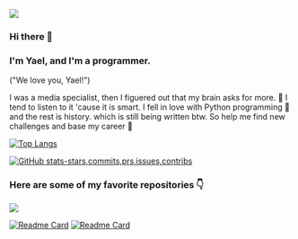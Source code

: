 ![](https://pbs.twimg.com/media/CLgYgxiUsAAkIlU?format=png&name=large)
### Hi there 👋
### I'm Yael, and I'm a programmer.
("We love you, Yael!")

I was a media specialist, then I figuered out that my brain asks for more. 🧠 I tend to listen to it 'cause it is smart.
I fell in love with Python programming 🐍 and the rest is history.
which is still being written btw.
So help me find new challenges and base my career 💖

[![Top Langs](https://github-readme-stats.vercel.app/api/top-langs/?username=YaelChen&layout=compact)](https://github.com/YaelChen/github-readme-stats)

[![GitHub stats-stars,commits,prs,issues,contribs](https://github-readme-stats.vercel.app/api?username=YaelChen&hide=prs,contribs)](https://github.com/YaelChen/github-readme-stats)

### Here are some of my favorite repositories 👇
![](https://camo.githubusercontent.com/3bd8f18c2151958309b1371aacf498fbe08daff57be1d8bca952491c5db4d5f7/68747470733a2f2f656d6f6a692e67672f6173736574732f656d6f6a692f373532345f746869735f616e696d617465645f626f74746f6d2e676966)

[![Readme Card](https://github-readme-stats.vercel.app/api/pin/?username=YaelChen&repo=Binary_Calculator)](https://github.com/YaelChen/Binary_Calculator)
[![Readme Card](https://github-readme-stats.vercel.app/api/pin/?username=YaelChen&repo=Stairs_riddle)](https://github.com/YaelChen/Stairs_riddle)

<!--
**YaelChen/YaelChen** is a ✨ _special_ ✨ repository because its `README.md` (this file) appears on your GitHub profile.

Here are some ideas to get you started:

- 🔭 I’m currently working on ...
- 🌱 I’m currently learning ...
- 👯 I’m looking to collaborate on ...
- 🤔 I’m looking for help with ...
- 💬 Ask me about ...
- 📫 How to reach me: ...
- 😄 Pronouns: ...
- ⚡ Fun fact: ...
-->
